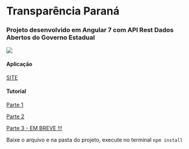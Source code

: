 # Transparência Paraná

### Projeto desenvolvido em Angular 7 com API Rest Dados Abertos do Governo Estadual 

[![](https://cdn-images-1.medium.com/max/720/0*_EfOoiLpbmDJG78w)](https://cdn-images-1.medium.com/max/720/0*_EfOoiLpbmDJG78w)


#### Aplicação

[SITE]( https://medium.com/@kheronn.machado/aplicacao-angular7-dados-abertos-part1-ba6b87573f86 )


#### Tutorial 
[Parte 1]( https://medium.com/@kheronn.machado/aplicacao-angular7-dados-abertos-part1-ba6b87573f86 )

[Parte 2]( https://medium.com/@kheronn.machado/aplicacao-angular7-dados-abertos-part2-9d55a19ecfbf )

[Parte 3 - EM BREVE !!!](  )



Baixe o arquivo e na pasta do projeto, execute no terminal
`npm install`
